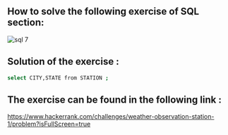 ## How to solve the following exercise of SQL section:
![sql 7](https://github.com/lamia-datalover/SQL_Hackerrank_exercises/assets/145395677/dc1ac5be-515e-4ed1-8231-95f6036f81d2)
## Solution of the exercise :
```bash
select CITY,STATE from STATION ;
```
## The exercise can be found in the following link :
https://www.hackerrank.com/challenges/weather-observation-station-1/problem?isFullScreen=true

